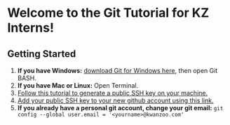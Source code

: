# Welcome to the Git Tutorial for KZ Interns!

## Getting Started
1. **If you have Windows:** [download Git for Windows here](https://gitforwindows.org/), then open Git BASH.
2. **If you have Mac or Linux:** Open Terminal.
3. [Follow this tutorial to generate a public SSH key on your machine.](https://git-scm.com/book/en/v2/Git-on-the-Server-Generating-Your-SSH-Public-Key)
4. [Add your public SSH key to your new github account using this link.](https://github.com/settings/keys)
5. **If you already have a personal git account, change your git email:**
`git config --global user.email = '<yourname>@kwanzoo.com'`
